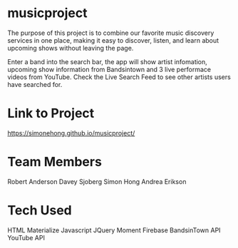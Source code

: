 # musicproject
The purpose of this project is to combine our favorite music discovery services in one place, making it easy to discover, listen, and learn about upcoming shows without leaving the page.

Enter a band into the search bar, the app will show artist infomation, upcoming show information from Bandsintown and 3 live performace videos from YouTube. Check the Live Search Feed to see other artists users have searched for.

# Link to Project
https://simonehong.github.io/musicproject/ 


# Team Members
Robert Anderson
Davey Sjoberg
Simon Hong
Andrea Erikson


# Tech Used
HTML
Materialize
Javascript
JQuery
Moment
Firebase
BandsinTown API
YouTube API
